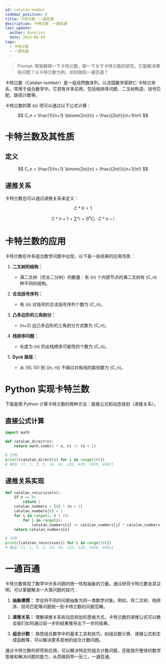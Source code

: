 ```yaml
---
id: catalan-number
sidebar_position: 8
title: 卡特兰数：一通百通
description: 卡特兰数：一通百通
last_update:
  author: Aurelius
  date: 2024-08-09
tags:
  - 卡特兰数
  - 一通百通
---
```


> Prompt: 帮我解释一下卡特兰数，聊一下关于卡特兰数的研究，它能解决哪些问题？以卡特兰数为例，如何做到一通百通？

卡特兰数（Catalan number）是一组自然数序列，以法国数学家欧仁·卡特兰命名，常用于组合数学中。它具有许多应用，包括栈排序问题、二叉树构造、括号匹配、路径计数等。

卡特兰数的第 \(n\) 项可以通过以下公式计算：

$$
    C_n = \frac{1}{n+1} \binom{2n}{n} = \frac{(2n)!}{(n+1)!n!}
$$

# 卡特兰数及其性质

## 定义

$$
    C_n = \frac{1}{n+1} \binom{2n}{n} = \frac{(2n)!}{(n+1)!n!}
$$

## 递推关系

卡特兰数也可以通过递推关系来定义：

$$
    C \ast 0 = 1
$$

$$
    C \ast {n+1} = \sum \ast {i=0}^{n} C_i \cdot C\ast{n-i}
$$

# 卡特兰数的应用

卡特兰数在许多组合数学问题中出现，以下是一些经典的应用场景：

1. **二叉树的结构：**

   - 满二叉树（完全二分树）的数量：有 \(n\) 个内部节点的满二叉树有 \(C_n\) 种不同的结构。

2. **合法括号序列：**

   - 有 \(n\) 对括号的合法括号序列个数为 \(C_n\)。

3. **凸多边形的三角剖分：**

   - \(n+2\) 边凸多边形的三角剖分方式数为 \(C_n\)。

4. **栈排序问题：**

   - 长度为 \(n\) 的出栈顺序可能性的个数为 \(C_n\)。

5. **Dyck 路径：**
   - 从 \((0, 0)\) 到 \((n, n)\) 不越过对角线的路径数为 \(C_n\)。

# Python 实现卡特兰数

下面是用 Python 计算卡特兰数的两种方法：直接公式和动态规划（递推关系）。

## 直接公式计算

```python
import math

def catalan_direct(n):
    return math.comb(2 * n, n) // (n + 1)

# 示例
print([catalan_direct(i) for i in range(10)])
# 输出：[1, 1, 2, 5, 14, 42, 132, 429, 1430, 4862]
```

## 递推关系实现

```python
def catalan_recursive(n):
    if n == 0:
        return 1
    catalan_numbers = [0] * (n + 1)
    catalan_numbers[0] = 1
    for i in range(1, n + 1):
        for j in range(i):
            catalan_numbers[i] += catalan_numbers[j] * catalan_numbers[i - 1 - j]
    return catalan_numbers[n]

# 示例
print([catalan_recursive(i) for i in range(10)])
# 输出：[1, 1, 2, 5, 14, 42, 132, 429, 1430, 4862]
```

# 一通百通

卡特兰数体现了数学中许多问题的统一性和抽象的力量。通过研究卡特兰数及其证明，可以掌握解决一大类问题的技巧：

1. **抽象建模：** 学会将不同的问题抽象为同一类数学对象。例如，将二叉树、栈排序、括号匹配等问题统一到卡特兰数的问题范畴。

2. **递推关系：** 理解递推关系和动态规划的思维方式，卡特兰数的递推公式可以教会我们如何通过前一步的结果推导出下一步的结果。

3. **组合计数：** 熟悉组合数学中的基本工具和技巧，如组合数计算、递推公式和生成函数等，可以解决更多其他的组合计数问题。

通过卡特兰数的研究和应用，可以解决特定的组合计数问题，还能提升整体的数学思维和解决问题的能力，从而做到举一反三，一通百通。

